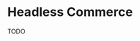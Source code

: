 # Headless Commerce

TODO

<!--
https://vtex.com/br-pt/headless-commerce/
-->

<!--
https://github.com/search?q=Headless+Commerce&type=repositories&s=stars&o=desc

https://github.com/netlify/gocommerce
-->
